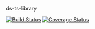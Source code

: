 ds-ts-library

[![Build Status](https://travis-ci.com/lcnogueira/ds-ts-library.svg?token=GwrE4HzyqU459rRw1UWF&branch=master)](https://travis-ci.com/lcnogueira/ds-ts-library) [![Coverage Status](https://coveralls.io/repos/github/lcnogueira/ds-ts-library/badge.svg?branch=master)](https://coveralls.io/github/lcnogueira/ds-ts-library?branch=master)